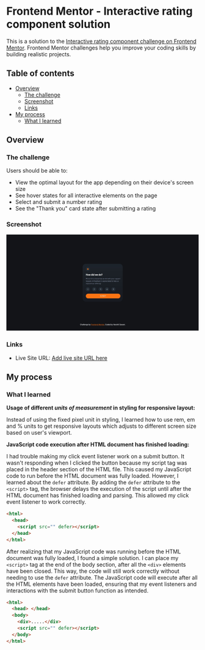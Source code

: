 # Frontend Mentor - Interactive rating component solution

This is a solution to the [Interactive rating component challenge on Frontend Mentor](https://www.frontendmentor.io/challenges/interactive-rating-component-koxpeBUmI). Frontend Mentor challenges help you improve your coding skills by building realistic projects.

## Table of contents

- [Overview](#overview)
  - [The challenge](#the-challenge)
  - [Screenshot](#screenshot)
  - [Links](#links)
- [My process](#my-process)
  - [What I learned](#what-i-learned)

## Overview

### The challenge

Users should be able to:

- View the optimal layout for the app depending on their device's screen size
- See hover states for all interactive elements on the page
- Select and submit a number rating
- See the "Thank you" card state after submitting a rating

### Screenshot

![](./screenshot.jpg)

### Links

- Live Site URL: [Add live site URL here](https://your-live-site-url.com)

## My process

### What I learned

**Usage of different _units of measurement_ in styling for responsive layout:**

Instead of using the fixed pixel unit in styling, I learned how to use rem, em and % units to get responsive layouts which adjusts to different screen size based on user's viewport.

**JavaScript code execution after HTML document has finished loading:**

I had trouble making my click event listener work on a submit button. It wasn't responding when I clicked the button because my script tag was placed in the header section of the HTML file. This caused my JavaScript code to run before the HTML document was fully loaded. However, I learned about the `defer` attribute. By adding the `defer` attribute to the `<script>` tag, the browser delays the execution of the script until after the HTML document has finished loading and parsing. This allowed my click event listener to work correctly.

```html
<html>
  <head>
    <script src="" defer></script>
  </head>
</html>
```

After realizing that my JavaScript code was running before the HTML document was fully loaded, I found a simple solution. I can place my `<script>` tag at the end of the body section, after all the `<div>` elements have been closed. This way, the code will still work correctly without needing to use the `defer` attribute. The JavaScript code will execute after all the HTML elements have been loaded, ensuring that my event listeners and interactions with the submit button function as intended.

```html
<html>
  <head> </head>
  <body>
    <div>.....</div>
    <script src="" defer></script>
  </body>
</html>
```
